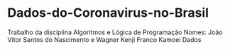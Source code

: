 # Dados-do-Coronavirus-no-Brasil
Trabalho da disciplina Algoritmos e Lógica de Programação
Nomes: João Vitor Santos do Nascimento e Wagner Kenji Franco Kamoei
Dados 
